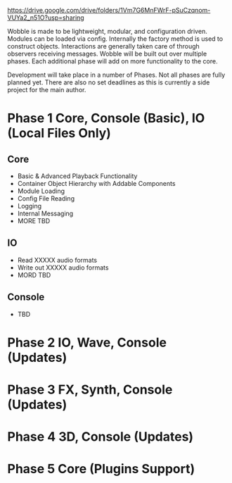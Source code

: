 https://drive.google.com/drive/folders/1Vm7G6MnFWrF-pSuCzqnom-VUYa2_n51O?usp=sharing

Wobble is made to be lightweight, modular, and configuration driven. Modules can be loaded via config. Internally the factory method is used to construct objects. Interactions are generally taken care of through observers receiving messages. Wobble will be built out over multiple phases. Each additional phase will add on more functionality to the core.

Development will take place in a number of Phases. Not all phases are fully planned yet. There are also no set deadlines as this is currently a side project for the main author.

# Phase 1 Core, Console (Basic), IO (Local Files Only)
## Core
- Basic & Advanced Playback Functionality
- Container Object Hierarchy with Addable Components
- Module Loading
- Config File Reading
- Logging
- Internal Messaging
- MORE TBD

## IO
- Read XXXXX audio formats
- Write out XXXXX audio formats
- MORD TBD
## Console
- TBD

# Phase 2 IO, Wave, Console (Updates)

# Phase 3 FX, Synth, Console (Updates)

# Phase 4 3D, Console (Updates)

# Phase 5 Core (Plugins Support)
